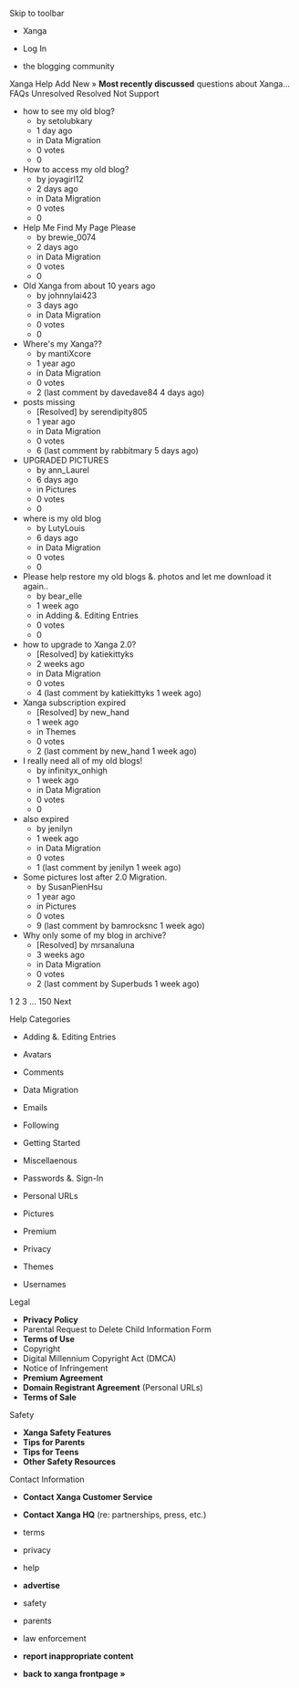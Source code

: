Skip to toolbar

*   Xanga

*   Log In

*   the blogging community

Xanga Help Add New » **Most recently discussed** questions about Xanga… FAQs Unresolved Resolved Not Support

*   how to see my old blog?
    *   by setolubkary
    *   1 day ago
    *   in Data Migration
    *   0 votes
    *   0
*   How to access my old blog?
    *   by joyagirl12
    *   2 days ago
    *   in Data Migration
    *   0 votes
    *   0
*   Help Me Find My Page Please
    *   by brewie\_0074
    *   2 days ago
    *   in Data Migration
    *   0 votes
    *   0
*   Old Xanga from about 10 years ago
    *   by johnnylai423
    *   3 days ago
    *   in Data Migration
    *   0 votes
    *   0
*   Where's my Xanga??
    *   by mantiXcore
    *   1 year ago
    *   in Data Migration
    *   0 votes
    *   2 (last comment by davedave84 4 days ago)
*   posts missing
    *   \[Resolved\] by serendipity805
    *   1 year ago
    *   in Data Migration
    *   0 votes
    *   6 (last comment by rabbitmary 5 days ago)
*   UPGRADED PICTURES
    *   by ann\_Laurel
    *   6 days ago
    *   in Pictures
    *   0 votes
    *   0
*   where is my old blog
    *   by LutyLouis
    *   6 days ago
    *   in Data Migration
    *   0 votes
    *   0
*   Please help restore my old blogs &. photos and let me download it again..
    *   by bear\_elle
    *   1 week ago
    *   in Adding &. Editing Entries
    *   0 votes
    *   0
*   how to upgrade to Xanga 2.0?
    *   \[Resolved\] by katiekittyks
    *   2 weeks ago
    *   in Data Migration
    *   0 votes
    *   4 (last comment by katiekittyks 1 week ago)
*   Xanga subscription expired
    *   \[Resolved\] by new\_hand
    *   1 week ago
    *   in Themes
    *   0 votes
    *   2 (last comment by new\_hand 1 week ago)
*   I really need all of my old blogs!
    *   by infinityx\_onhigh
    *   1 week ago
    *   in Data Migration
    *   0 votes
    *   0
*   also expired
    *   by jenilyn
    *   1 week ago
    *   in Data Migration
    *   0 votes
    *   1 (last comment by jenilyn 1 week ago)
*   Some pictures lost after 2.0 Migration.
    *   by SusanPienHsu
    *   1 year ago
    *   in Pictures
    *   0 votes
    *   9 (last comment by bamrocksnc 1 week ago)
*   Why only some of my blog in archive?
    *   \[Resolved\] by mrsanaluna
    *   3 weeks ago
    *   in Data Migration
    *   0 votes
    *   2 (last comment by Superbuds 1 week ago)

1 2 3 ... 150 Next

Help Categories

*   Adding &. Editing Entries
*   Avatars
*   Comments
*   Data Migration
*   Emails
*   Following
*   Getting Started
*   Miscellaenous

*   Passwords &. Sign-In
*   Personal URLs
*   Pictures
*   Premium
*   Privacy
*   Themes
*   Usernames

Legal

*   **Privacy Policy**
*   Parental Request to Delete Child Information Form
*   **Terms of Use**
*   Copyright
*   Digital Millennium Copyright Act (DMCA)
*   Notice of Infringement
*   **Premium Agreement**
*   **Domain Registrant Agreement** (Personal URLs)
*   **Terms of Sale**

Safety

*   **Xanga Safety Features**
*   **Tips for Parents**
*   **Tips for Teens**
*   **Other Safety Resources**

Contact Information

*   **Contact Xanga Customer Service**
*   **Contact Xanga HQ** (re: partnerships, press, etc.)

*   terms
*   privacy
*   help
*   **advertise**

*   safety
*   parents
*   law enforcement
*   **report inappropriate content**

*   **back to xanga frontpage »**